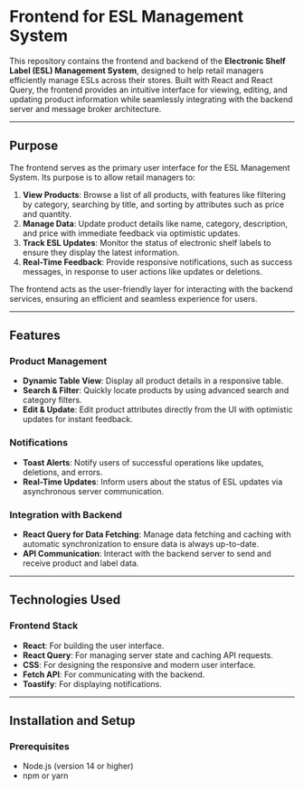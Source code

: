 # Frontend for ESL Management System

This repository contains the frontend and backend of the **Electronic Shelf
Label (ESL) Management System**, designed to help retail managers efficiently
manage ESLs across their stores. Built with React and React Query, the frontend
provides an intuitive interface for viewing, editing, and updating product
information while seamlessly integrating with the backend server and message
broker architecture.

---

## **Purpose**

The frontend serves as the primary user interface for the ESL Management System.
Its purpose is to allow retail managers to:

1. **View Products**: Browse a list of all products, with features like
   filtering by category, searching by title, and sorting by attributes such as
   price and quantity.
2. **Manage Data**: Update product details like name, category, description, and
   price with immediate feedback via optimistic updates.
3. **Track ESL Updates**: Monitor the status of electronic shelf labels to
   ensure they display the latest information.
4. **Real-Time Feedback**: Provide responsive notifications, such as success
   messages, in response to user actions like updates or deletions.

The frontend acts as the user-friendly layer for interacting with the backend
services, ensuring an efficient and seamless experience for users.

---

## **Features**

### **Product Management**

- **Dynamic Table View**: Display all product details in a responsive table.
- **Search & Filter**: Quickly locate products by using advanced search and
  category filters.
- **Edit & Update**: Edit product attributes directly from the UI with
  optimistic updates for instant feedback.

### **Notifications**

- **Toast Alerts**: Notify users of successful operations like updates,
  deletions, and errors.
- **Real-Time Updates**: Inform users about the status of ESL updates via
  asynchronous server communication.

### **Integration with Backend**

- **React Query for Data Fetching**: Manage data fetching and caching with
  automatic synchronization to ensure data is always up-to-date.
- **API Communication**: Interact with the backend server to send and receive
  product and label data.

---

## **Technologies Used**

### **Frontend Stack**

- **React**: For building the user interface.
- **React Query**: For managing server state and caching API requests.
- **CSS**: For designing the responsive and modern user interface.
- **Fetch API**: For communicating with the backend.
- **Toastify**: For displaying notifications.

---

## **Installation and Setup**

### **Prerequisites**

- Node.js (version 14 or higher)
- npm or yarn
